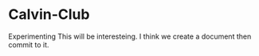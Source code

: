 # Calvin-Club
Experimenting
This will be interesteing. I think we create a document then commit to it.
